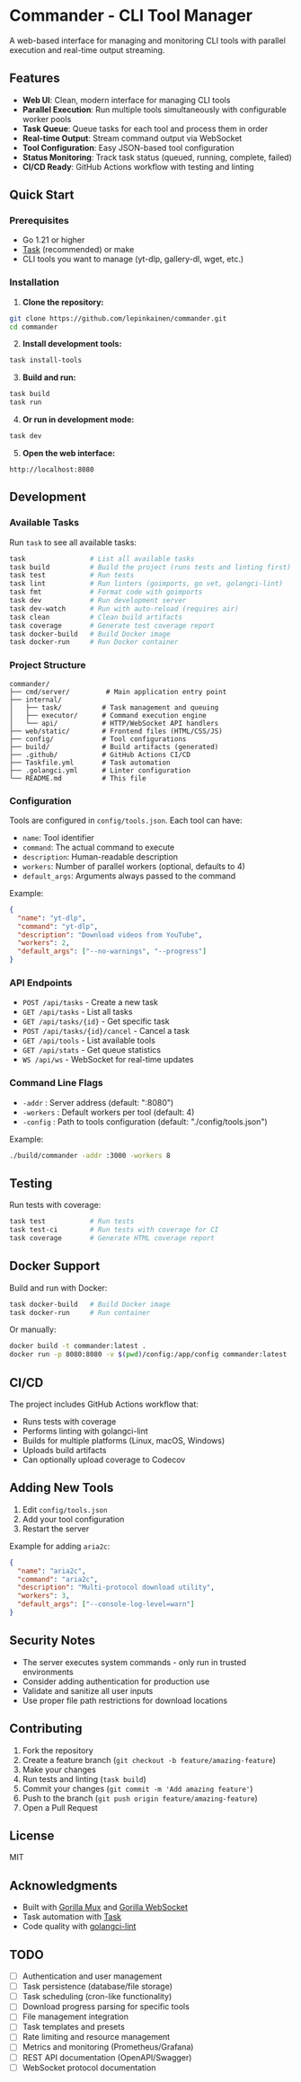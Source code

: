 # Commander - CLI Tool Manager

A web-based interface for managing and monitoring CLI tools with parallel execution and real-time output streaming.

## Features

- **Web UI**: Clean, modern interface for managing CLI tools
- **Parallel Execution**: Run multiple tools simultaneously with configurable worker pools
- **Task Queue**: Queue tasks for each tool and process them in order
- **Real-time Output**: Stream command output via WebSocket
- **Tool Configuration**: Easy JSON-based tool configuration
- **Status Monitoring**: Track task status (queued, running, complete, failed)
- **CI/CD Ready**: GitHub Actions workflow with testing and linting

## Quick Start

### Prerequisites

- Go 1.21 or higher
- [Task](https://taskfile.dev) (recommended) or make
- CLI tools you want to manage (yt-dlp, gallery-dl, wget, etc.)

### Installation

1. **Clone the repository:**

```bash
git clone https://github.com/lepinkainen/commander.git
cd commander
```

2. **Install development tools:**

```bash
task install-tools
```

3. **Build and run:**

```bash
task build
task run
```

4. **Or run in development mode:**

```bash
task dev
```

5. **Open the web interface:**

```plain
http://localhost:8080
```

## Development

### Available Tasks

Run `task` to see all available tasks:

```bash
task                # List all available tasks
task build          # Build the project (runs tests and linting first)
task test           # Run tests
task lint           # Run linters (goimports, go vet, golangci-lint)
task fmt            # Format code with goimports
task dev            # Run development server
task dev-watch      # Run with auto-reload (requires air)
task clean          # Clean build artifacts
task coverage       # Generate test coverage report
task docker-build   # Build Docker image
task docker-run     # Run Docker container
```

### Project Structure

```plain
commander/
├── cmd/server/         # Main application entry point
├── internal/
│   ├── task/          # Task management and queuing
│   ├── executor/      # Command execution engine
│   └── api/           # HTTP/WebSocket API handlers
├── web/static/        # Frontend files (HTML/CSS/JS)
├── config/            # Tool configurations
├── build/             # Build artifacts (generated)
├── .github/           # GitHub Actions CI/CD
├── Taskfile.yml       # Task automation
├── .golangci.yml      # Linter configuration
└── README.md          # This file
```

### Configuration

Tools are configured in `config/tools.json`. Each tool can have:

- `name`: Tool identifier
- `command`: The actual command to execute
- `description`: Human-readable description
- `workers`: Number of parallel workers (optional, defaults to 4)
- `default_args`: Arguments always passed to the command

Example:

```json
{
  "name": "yt-dlp",
  "command": "yt-dlp",
  "description": "Download videos from YouTube",
  "workers": 2,
  "default_args": ["--no-warnings", "--progress"]
}
```

### API Endpoints

- `POST /api/tasks` - Create a new task
- `GET /api/tasks` - List all tasks
- `GET /api/tasks/{id}` - Get specific task
- `POST /api/tasks/{id}/cancel` - Cancel a task
- `GET /api/tools` - List available tools
- `GET /api/stats` - Get queue statistics
- `WS /api/ws` - WebSocket for real-time updates

### Command Line Flags

- `-addr` : Server address (default: ":8080")
- `-workers` : Default workers per tool (default: 4)
- `-config` : Path to tools configuration (default: "./config/tools.json")

Example:

```bash
./build/commander -addr :3000 -workers 8
```

## Testing

Run tests with coverage:

```bash
task test           # Run tests
task test-ci        # Run tests with coverage for CI
task coverage       # Generate HTML coverage report
```

## Docker Support

Build and run with Docker:

```bash
task docker-build   # Build Docker image
task docker-run     # Run container
```

Or manually:

```bash
docker build -t commander:latest .
docker run -p 8080:8080 -v $(pwd)/config:/app/config commander:latest
```

## CI/CD

The project includes GitHub Actions workflow that:

- Runs tests with coverage
- Performs linting with golangci-lint
- Builds for multiple platforms (Linux, macOS, Windows)
- Uploads build artifacts
- Can optionally upload coverage to Codecov

## Adding New Tools

1. Edit `config/tools.json`
2. Add your tool configuration
3. Restart the server

Example for adding `aria2c`:

```json
{
  "name": "aria2c",
  "command": "aria2c",
  "description": "Multi-protocol download utility",
  "workers": 3,
  "default_args": ["--console-log-level=warn"]
}
```

## Security Notes

- The server executes system commands - only run in trusted environments
- Consider adding authentication for production use
- Validate and sanitize all user inputs
- Use proper file path restrictions for download locations

## Contributing

1. Fork the repository
2. Create a feature branch (`git checkout -b feature/amazing-feature`)
3. Make your changes
4. Run tests and linting (`task build`)
5. Commit your changes (`git commit -m 'Add amazing feature'`)
6. Push to the branch (`git push origin feature/amazing-feature`)
7. Open a Pull Request

## License

MIT

## Acknowledgments

- Built with [Gorilla Mux](https://github.com/gorilla/mux) and [Gorilla WebSocket](https://github.com/gorilla/websocket)
- Task automation with [Task](https://taskfile.dev)
- Code quality with [golangci-lint](https://golangci-lint.run)

## TODO

- [ ] Authentication and user management
- [ ] Task persistence (database/file storage)
- [ ] Task scheduling (cron-like functionality)
- [ ] Download progress parsing for specific tools
- [ ] File management integration
- [ ] Task templates and presets
- [ ] Rate limiting and resource management
- [ ] Metrics and monitoring (Prometheus/Grafana)
- [ ] REST API documentation (OpenAPI/Swagger)
- [ ] WebSocket protocol documentation
